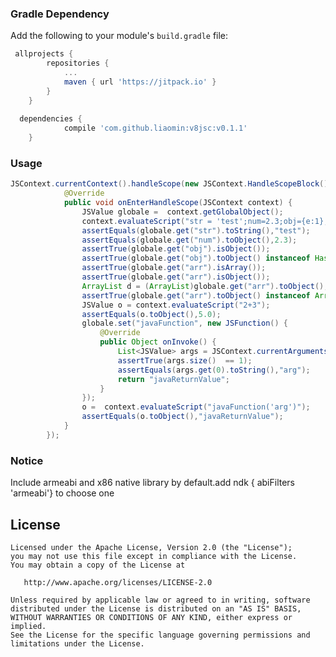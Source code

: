 ### Gradle Dependency
Add the following to your module's `build.gradle` file:
```groovy
 allprojects {
		repositories {
			...
			maven { url 'https://jitpack.io' }
		}
	}
  
  dependencies {
	        compile 'com.github.liaomin:v8jsc:v0.1.1'
	}
 ```
 
### Usage
```java
JSContext.currentContext().handleScope(new JSContext.HandleScopeBlock() {
            @Override
            public void onEnterHandleScope(JSContext context) {
                JSValue globale =  context.getGlobalObject();
                context.evaluateScript("str = 'test';num=2.3;obj={e:1};arr=[{r:1},1]");
                assertEquals(globale.get("str").toString(),"test");
                assertEquals(globale.get("num").toObject(),2.3);
                assertTrue(globale.get("obj").isObject());
                assertTrue(globale.get("obj").toObject() instanceof HashMap);
                assertTrue(globale.get("arr").isArray());
                assertTrue(globale.get("arr").isObject());
                ArrayList d = (ArrayList)globale.get("arr").toObject();
                assertTrue(globale.get("arr").toObject() instanceof ArrayList);
                JSValue o = context.evaluateScript("2+3");
                assertEquals(o.toObject(),5.0);
                globale.set("javaFunction", new JSFunction() {
                    @Override
                    public Object onInvoke() {
                        List<JSValue> args = JSContext.currentArguments();
                        assertTrue(args.size()  == 1);
                        assertEquals(args.get(0).toString(),"arg");
                        return "javaReturnValue";
                    }
                });
                o =  context.evaluateScript("javaFunction('arg')");
                assertEquals(o.toObject(),"javaReturnValue");
            }
        });        
```
### Notice
 Include armeabi and x86 native library by default.add ndk { abiFilters 'armeabi'} to choose one
 
 
License
-------
    
    Licensed under the Apache License, Version 2.0 (the "License");
    you may not use this file except in compliance with the License.
    You may obtain a copy of the License at
    
       http://www.apache.org/licenses/LICENSE-2.0
    
    Unless required by applicable law or agreed to in writing, software
    distributed under the License is distributed on an "AS IS" BASIS,
    WITHOUT WARRANTIES OR CONDITIONS OF ANY KIND, either express or implied.
    See the License for the specific language governing permissions and
    limitations under the License.
